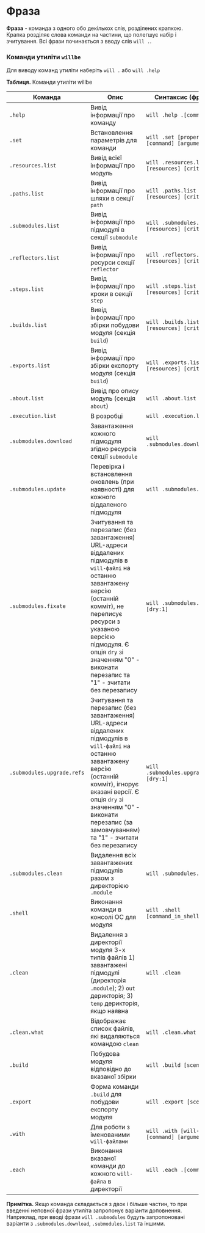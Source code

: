 # <a name="will-phrase"></a> Фраза

**Фраза** - команда з одного обо декількох слів, розділених крапкою. Крапка розділяє слова команди на частини, що полегшує набір і зчитування. Всі фрази починається з вводу слів `will .`. 

### <a name="will-commands"></a> Команди утиліти `willbe`
Для виводу команд утиліти наберіть `will .` або `will .help`

**Таблиця.** Команди утиліти willbe

| Команда           | Опис                                       | Синтаксис (фраза)                |
|-------------------|--------------------------------------------|----------------------------------|
| `.help`           | Вивід інформації про команду               | `will .help .[command]`          |
| `.set`            | Встановлення параметрів для команди        | `will .set [properties] .[command] [argument]`                                   |
| `.resources.list` | Вивід всієї інформації про модуль          | `will .resources.list [resources] [criterion]`                                  |
| `.paths.list`     | Вивід інформації про шляхи в секції `path` | `will .paths.list [resources] [criterion]`         |
| `.submodules.list` | Вивід інформації про підмодулі в секції `submodule`                     | `will .submodules.list [resources] [criterion]`     |
| `.reflectors.list` | Вивід інформації про ресурси секції `reflector`                         | `will .reflectors.list [resources] [criterion]`     |
| `.steps.list`     | Вивід інформації про кроки в секції `step`                              | `will .steps.list [resources] [criterion]`          |
| `.builds.list `   | Вивід інформації про збірки побудови модуля (секція `build`)            | `will .builds.list [resources] [criterion]`         |
| `.exports.list`   | Вивід інформації про збірки експорту модуля (секція `build`)            | `will .exports.list [resources] [criterion]`        |
| `.about.list`     | Вивід про опису модуль (секція `about`)                                 | `will .about.list`                                  |
| `.execution.list` | В розробці                                                              | `will .execution.list`                              |
| `.submodules.download` | Завантаження кожного підмодуля згідно ресурсів секції `submodule`  | `will .submodules.download`               |
| `.submodules.update`  | Перевірка і встановлення оновлень (при наявності) для кожного віддаленого підмодуля  | `will .submodules.update` |
| `.submodules.fixate`  | Зчитування та перезапис (без завантаження) URL-адреси віддалених підмодулів в `will-файлі` на останню завантажену версію (останній комміт), не переписує ресурси з указаною версією підмодуля. Є опція `dry` зі значенням "0" - виконати перезапис та "1" - зчитати без перезапису | `will .submodules.fixate [dry:1]` | 
| `.submodules.upgrade.refs`  | Зчитування та перезапис (без завантаження) URL-адреси віддалених підмодулів в `will-файлі` на останню завантажену версію (останній комміт), ігнорує вказані версії. Є опція `dry` зі значенням "0" - виконати перезапис (за замовчуванням) та "1" - зчитати без перезапису | `will .submodules.upgrade.refs [dry:1]` |
| `.submodules.clean`    | Видалення всіх завантажених підмодулів разом з директорією `.module`                | `will .submodules.clean`   |
| `.shell`          | Виконання команди в консолі ОС для модуля                               | `will .shell [command_in_shell]`          |
| `.clean`          | Видалення з директорії модуля 3-х типів файлів 1) завантажені підмодулі (директорія `.module`); 2) `out` дерикторія; 3) `temp` дерикторія, якщо наявна                | `will .clean`                             |
| `.clean.what`     | Відображає список файлів, які видаляються командою `clean`              | `will .clean.what`                        |
| `.build`          | Побудова модуля відповідно до вказаної збірки                           | `will .build [scenario]`                  |
| `.export`         | Форма команди `.build` для побудови експорту модуля                     | `will .export [scenario]`                 |
| `.with`           | Для роботи з іменованими `will-файлами`     | `will .with [will-file] [command] [argument]`                         |
| `.each`           | Виконання вказаної команди до кожного `will-файла` в директорії         | `will .each .[command]`                   |

**Примітка.** Якщо команда складається з двох і більше частин, то при введенні неповної фрази утиліта запропонує варіанти доповнення. Наприклад, при вводі фрази `will .submodules` будуть запропоновані варіанти з `.submodules.download`, `.submodules.list` та іншими.